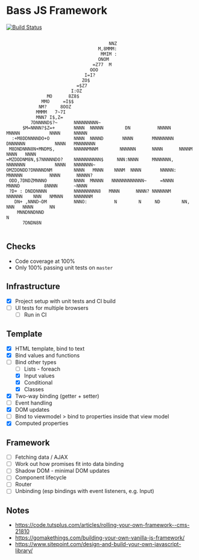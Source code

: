 # Bass JS Framework

[![Build Status](https://travis-ci.org/Cryptacular/bass.svg?branch=master)](https://travis-ci.org/Cryptacular/bass)

```
                                                                                                    
                                      NNZ                                                           
                                  M,8MMM:                                                           
                                   MMIM :                                                           
                                  ONOM                                                              
                                =Z77  M                                                             
                               OOO                                                                  
                             I=I?                                                                   
                            ZO$                                                                     
                          =$Z7                                                                      
                        I:OZ                                                                        
               MO      8Z8$                                                                         
             MMO     =I$$                                                                           
            NM?     8OOZ                                                                            
           MMMM   7~7I                                                                              
           MNN7 I$,Z=                                                                               
         7DNNNND$?~      NNNNNNNNN~                                                                 
      $M=NNNN?$Z=+       NNNN  NNNNN        DN          NNNNN      MNNNN           NNNN     NNNNN   
  :+M8DDNNNNDO+O         NNNN  NNNND       NNNN       MNNNNNNN   DNNNNNN           NNNN   MNNNNNNN  
 M8DNDNNN8N+MNDM$,       NNNNNMNNM        NNNNNN      NNNN      NNNNM              NNNN   NNNN      
=MZDDDNM8N,$7NNNNNDO?    NNNNNNNNNN$     NNN:NNNN     MNNNNNN,   NNNNNNN           NNNN   NNNNNNN~  
OMZDDNDD?DNNNNDNM        NNNN   MNNN    NNNM  NNNN       NNNNN:    MNNNNN          NNNN      NNNNN? 
 ODD,7DNDZMNNNO          NNNN  MNNNN   NNNNNNNNNNNN~     =NNNN      MNNND         8NNNN      ~NNNN  
 ?D+ : DNDDNNNN          NNNNNNNNN8   MNNN      NNNN? NNNNNNM    NNNNNN    NNN   NMNNN    NNNNNNM   
   DN+ ,NNND~DM          NNNO:          N        N     ND        NN,       NNN   NNNN      NN       
    MNNDNNDNND                                                                    N                 
      7DNDN8N                                                                                       
                                                                                                    
```

## Checks

* Code coverage at 100%
* Only 100% passing unit tests on `master`

## Infrastructure

- [x] Project setup with unit tests and CI build
- [ ] UI tests for multiple browsers
  - [ ] Run in CI

## Template

- [x] HTML template, bind to text
- [x] Bind values and functions
- [ ] Bind other types
  - [ ] Lists - foreach
  - [x] Input values
  - [x] Conditional
  - [x] Classes
- [x] Two-way binding (getter + setter)
- [ ] Event handling
- [x] DOM updates
- [ ] Bind to viewmodel > bind to properties inside that view model
- [x] Computed properties

## Framework

- [ ] Fetching data / AJAX
- [ ] Work out how promises fit into data binding
- [ ] Shadow DOM - minimal DOM updates
- [ ] Component lifecycle
- [ ] Router
- [ ] Unbinding (esp bindings with event listeners, e.g. Input)

## Notes

* https://code.tutsplus.com/articles/rolling-your-own-framework--cms-21810
* https://gomakethings.com/building-your-own-vanilla-js-framework/
* https://www.sitepoint.com/design-and-build-your-own-javascript-library/
